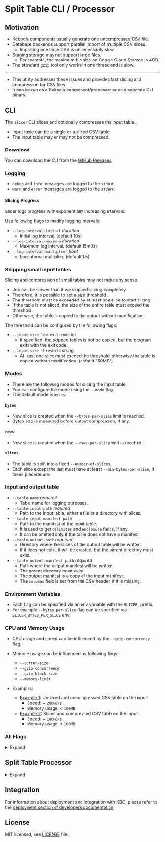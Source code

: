 # Split Table CLI / Processor

## Motivation

- Keboola components usually generate one uncompressed CSV file.
- Database backends support parallel import of multiple CSV slices.
  - Importing one large CSV is unnecessarily slow.
- Staging storage may not support large files.
  - For example, the maximum file size on Google Cloud Storage is 4GB.
- The standard `gzip` tool only works in one thread and is slow.

--------------------

- This utility addresses these issues and provides fast slicing and compression for CSV files.
- It can be run as a Keboola component/processor or as a separate CLI binary.


## CLI

The `slicer` CLI slices and optionally compresses the input table.
- Input table can be a single or a sliced CSV table.
- The input table may or may not be compressed.

### Download

You can download the CLI from the [GitHub Releases](https://github.com/keboola/processor-split-table/releases).

### Logging

- `debug` and `info` messages are logged to the `stdout`.
- `warn` and `error` messages are logged to the `stderr`.


#### Slicing Progress

Slicer logs progress with exponentially increasing intervals.

Use following flags to modify logging intervals:
- `--log-interval-initial` *duration* 
   - Initial log interval. (default 10s)
- `--log-interval-maximum` *duration*       
   - Maximum log interval. (default 15m0s)
- `--log-interval-multiplier` *float*       
   - Log interval multiplier. (default 1.5)

### Skipping small input tables

Slicing and compression of small tables may not make any sense.
- Job can be slower than if we skipped slicing completely.
- Therefore, it is possible to set a size threshold .
- The threshold must be exceeded by at least one slice to start slicing.
- If the table is not sliced, the size of the entire table must exceed the threshold.
- Otherwise, the table is copied to the output without modification.

The threshold can be configured by the following flags:
- `--input-size-low-exit-code` *int*
  - If specified, the skipped tables is not be copied, but the program exits with the exit code.
- `--input-size-threshold` *string*
  - At least one slice must exceed the threshold, otherwise the table is copied without modification. (default "50MB")

### Modes

- There are the following modes for slicing the input table.
- You can configure the mode using the `--mode` flag.
- The default mode is `bytes`:

#### `bytes`

- New slice is created when the `--bytes-per-slice` limit is reached.
- Bytes size is measured before output compression, if any.

#### `rows`

- New slice is created when the `--rows-per-slice` limit is reached.

#### `slices`

- The table is split into a fixed `--number-of-slices`.
- Each slice except the last must have at least `--min-bytes-per-slice`, it takes precedence.

###  Input and output table

- `--table-name` *required*
  - Table name for logging purposes.
- `--table-input-path` *required*
  -  Path to the input table, either a file or a directory with slices.
- `--table-input-manifest-path`
  - Path to the manifest of the input table.
  - It is used to get `delimiter` and `enclosure` fields, if any.
  - It can be omitted only if the table does not have a manifest.
- `--table-output-path` *required*
  - Directory where the slices of the output table will be written.
  - If it does not exist, it will be created, but the parent directory must exist.
- `--table-output-manifest-path` *required*
  - Path where the output manifest will be written.
  - The parent directory must exist.
  - The output manifest is a copy of the input manifest.
  - The `columns` field is set from the CSV header, if it is missing.

###  Environment Variables

- Each flag can be specified via an env variable with the `SLICER_` prefix.
- For example `--bytes-per-slice` flag can be specified via `SLICER_BYTES_PER_SLICE` env.

###  CPU and Memory Usage

- CPU usage and speed can be influenced by the `--gzip-concurrency` flag.
- Memory usage can be influenced by following flags:
  - `--buffer-size`
  - `--gzip-concurrency`
  - `--gzip-block-size`
  - `--memory-limit`


- Examples:
  - [Example 1](./docs/example1.png): Unsliced and uncompressed CSV table on the input:
    - Speed: ~ `200MB/s`
    - Memory usage: < `100MB`
  - [Example 2](./docs/example2.png): Sliced and compressed CSV table on the input:
    - Speed: ~ `100MB/s`
    - Memory usage: < `100MB`

### All Flags

<details>
  <summary>Expand</summary>

- `--ahead-block-size` *int*
  - Or `SLICER_AHEAD_BLOCK_SIZE` env.
  - Size of a one read ahead input block. (default "1MB")
- `--ahead-blocks` *int*          
  - Or `SLICER_AHEAD_BLOCKS` env.
  - Number of blocks read ahead from an input slice. (default 16)
  - `0` disables read-ahead.
- `--ahead-slices` *int*            
  - Or `SLICER_AHEAD_SLICES` env.
  - Number of input slices opened ahead. (default 1)
- `--buffer-size` *string*
  - Or `SLICER_BUFFER_SIZE` env.
  - Output buffer size when gzip compression is disabled. (default "20MB")
- `--bytes-per-slice` *string*
  - Or `SLICER_BYTES_PER_SLICE` env. 
  - Maximum size of a slice, for "bytes"" mode. (default "500MB")
- `--cpuprofile` *string*                
  - Or `SLICER_CPUPROFILE` env.
  - Write the CPU profile to the specified file.
- `--dump-config`
  - Or `SLICER_DUMP_CONFIG` env.
  - Print all parameters to the STDOUT.
- `--gzip`    
  - Or `SLICER_GZIP` env.
  - Enable gzip compression for slices. (default true)
- `--gzip-block-size` *string*
  - Or `SLICER_GZIP_BLOCK_SIZE` env.
  - Size of the one gzip block; allocated memory = concurrency * block size. (default "2MB")
- `--gzip-concurrency` *int*
  - Or `SLICER_GZIP_CONCURRENCY` env.
  - Number of parallel processed gzip blocks, 0 means the number of CPU threads.
- ` --gzip-level` *int*
  - Or `SLICER_GZIP_LEVEL` env.
  - GZIP compression level, range: 1 best speed - 9 best compression. (default 2)
- `--help`    
  - Or `SLICER_HELP` env.
  - Print help.
- `--input-size-low-exit-code` *int*
  - Or `SLICER_INPUT_SIZE_LOW_EXIT_CODE` env.
  - If specified, the skipped tables is not be copied, but the program exits with the exit code.
- `--input-size-threshold` *string*
  - Or `SLICER_INPUT_SIZE_THRESHOLD` env.
  - Minimum size of an input slice to start slicing, otherwise the table is only copied. (default "50MB")
- `--memory-limit` *string*
  - Or `SLICER_MEMORY_LIMIT` env.
  - Soft memory limit, GOMEMLIMIT. (default "256MB")
- `--min-bytes-per-slice` *string*
  - Or `SLICER_MIN_BYTES_PER_SLICE` env.
  - Minimum size of a slice, for "slices" mode. (default "4MB")
- `--log-interval-initial` *duration*
  - Or `SLICER_LOG_INTERVAL_INITIAL`. 
  - Initial log interval. (default 10s)
- `--log-interval-maximum` *duration*
  - Or `SLICER_LOG_INTERVAL_MAXIMUM`.
  - Maximum log interval. (default 15m0s)
- `--log-interval-multiplier` *float*
  - Or `SLICER_LOG_INTERVAL_MULTIPLIER`.
  - Log interval multiplier. (default 1.5)
- `--mode` *string*
  - Or `SLICER_MODE` env.
  - bytes, rows, or slices (default "bytes")
- `--number-of-slices` *int*
  - Or `SLICER_NUMBER_OF_SLICES` env.
  - Number of slices, for "slices" mode. (default 60)
- `--rows-per-slice` *int*
  - Or `SLICER_ROWS_PER_SLICE` env.
  - Maximum number of rows per slice, for "rows" mode. (default 1000000)
- `--table-input-manifest-path` *string*
  - Or `SLICER_TABLE_INPUT_MANIFEST_PATH` env.
  - Path to the manifest describing the input table, if any.
- `--table-input-path` *string*           
  - Or `SLICER_TABLE_INPUT_PATH` env.
  - Path to the input table, either a file or a directory with slices.
- `--table-name` *string*                 
  - Or `SLICER_TABLE_NAME` env.
  - Table name for logging purposes.
- `--table-output-manifest-path` *string*   
  - Or `SLICER_TABLE_OUTPUT_MANIFEST_PATH` env.
  - Path where the output manifest will be written.
- `--table-output-path` *string`           
  - Or `SLICER_TABLE_OUTPUT_PATH` env.
  - Directory where the slices of the output table will be written.

</details>


## Split Table Processor

<details>
  <summary>Expand</summary>

- Takes all CSV files in `/data/in/tables` and converts them to [sliced tables](https://developers.keboola.com/extend/common-interface/folders/#sliced-tables).
- The default slice size is `500MB`, the number of rows per slice can also be configured.
- The approximate speed in Keboola Connection is `200 MB / s` (if `gzip` disabled).
- Manifest is created if needed. Original manifest's keys are preserved.
- Header from CSV table is moved to manifest's `columns` key if input table is not headless.
- CSV delimiter and enclosure are loaded from manifest if set.
- Files and already sliced tables are copied without change.

## Usage

It supports optional parameters:

- `mode` - enum (`bytes`, `rows`, `slices`), default `bytes`
- `bytesPerSlice` (`string`/`int`) - for `mode = bytes`, maximum size of the one slice in bytes before compression, default `500MB`
- `rowsPerSlice` (`int`) - for `mode = rows`, maximum rows in the one slice, default `1 000 000`
- `numberOfSlices` (`int`) - for `mode = slices`, fixed number of slices, default `60`
- `minBytesPerSlice` (`string`/`int`) - for `mode = slices`, minimum size of the one slice in bytes before compression, default `4MB`.
- `gzip` (`bool`) - enable gzip compression, default `true`
- `gzipLevel` (`int`) - compression level, min `1` - the best speed), max `9` - the best compression, default `2`

## Sample configurations

Default parameters (`500 MB` per slice, gzip enabled):

```json
{
  "definition": {
    "component": "keboola.processor-split-table"
  }
}
```

Bytes mode:

```json
{
  "definition": {
    "component": "keboola.processor-split-table"
  },
  "parameters": {
    "mode": "bytes",
    "bytesPerSlice": "100MB"
  }
}
```

Rows mode:
```json
{
  "definition": {
    "component": "keboola.processor-split-table"
  },
  "parameters": {
    "mode": "rows",
    "rowsPerSlice": 5000000
  }
}
```

Slices mode:
```json
{
  "definition": {
    "component": "keboola.processor-split-table"
  },
  "parameters": {
    "mode": "slices",
    "numberOfSlices": 30,
    "minBytesPerSlice": "10MB"
  }
}
```

## Development

Clone this repository and init the workspace with following command:

```
git clone https://github.com/keboola/processor-split-table
cd processor-split-table
docker-compose build
```

Run the test suite and download the dependencies using this command:

```
docker-compose run --rm -u "$UID:$GID" dev make ci
```


Run bash in the container:

```
docker-compose run --rm -u "$UID:$GID" dev bash
```

</details>

## Integration

For information about deployment and integration with KBC, please refer to
the [deployment section of developers documentation](https://developers.keboola.com/extend/component/deployment/)

## License

MIT licensed, see [LICENSE](./LICENSE) file.
